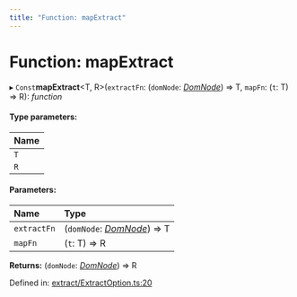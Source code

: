 ```yaml
---
title: "Function: mapExtract"
---
```


# Function: mapExtract

▸ `Const`**mapExtract**<T, R\>(`extractFn`: (`domNode`: [*DomNode*](../classes/domnode.md)) => T, `mapFn`: (`t`: T) => R): *function*

#### Type parameters:

Name |
:------ |
`T` |
`R` |

#### Parameters:

Name | Type |
:------ | :------ |
`extractFn` | (`domNode`: [*DomNode*](../classes/domnode.md)) => T |
`mapFn` | (`t`: T) => R |

**Returns:** (`domNode`: [*DomNode*](../classes/domnode.md)) => R

Defined in: [extract/ExtractOption.ts:20](https://github.com/44x1carbon/gigantes/blob/2721068/src/extract/ExtractOption.ts#L20)
